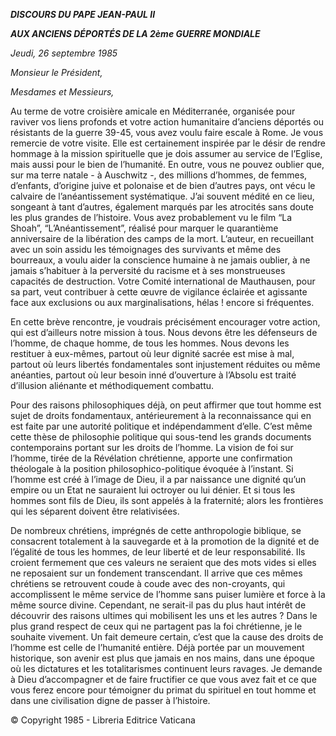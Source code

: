 ***DISCOURS DU PAPE JEAN-PAUL II***

***AUX ANCIENS DÉPORTÉS DE LA 2ème GUERRE MONDIALE***

*Jeudi, 26 septembre 1985*

*Monsieur le Président,*

*Mesdames et Messieurs,*

Au terme de votre croisière amicale en Méditerranée, organisée pour raviver vos liens profonds et votre action humanitaire d’anciens déportés ou résistants de la guerre 39-45, vous avez voulu faire escale à Rome. Je vous remercie de votre visite. Elle est certainement inspirée par le désir de rendre hommage à la mission spirituelle que je dois assumer au service de l’Eglise, mais aussi pour le bien de l’humanité. En outre, vous ne pouvez oublier que, sur ma terre natale - à Auschwitz -, des millions d’hommes, de femmes, d’enfants, d’origine juive et polonaise et de bien d’autres pays, ont vécu le calvaire de l’anéantissement systématique. J’ai souvent médité en ce lieu, songeant à tant d’autres, également marqués par les atrocités sans doute les plus grandes de l’histoire. Vous avez probablement vu le film “La Shoah”, “L’Anéantissement”, réalisé pour marquer le quarantième anniversaire de la libération des camps de la mort. L’auteur, en recueillant avec un soin assidu les témoignages des survivants et même des bourreaux, a voulu aider la conscience humaine à ne jamais oublier, à ne jamais s’habituer à la perversité du racisme et à ses monstrueuses capacités de destruction. Votre Comité international de Mauthausen, pour sa part, veut contribuer à cette œuvre de vigilance éclairée et agissante face aux exclusions ou aux marginalisations, hélas ! encore si fréquentes.

En cette brève rencontre, je voudrais précisément encourager votre action, qui est d’ailleurs notre mission à tous. Nous devons être les défenseurs de l’homme, de chaque homme, de tous les hommes. Nous devons les restituer à eux-mêmes, partout où leur dignité sacrée est mise à mal, partout où leurs libertés fondamentales sont injustement réduites ou même anéanties, partout où leur besoin inné d’ouverture à l’Absolu est traité d’illusion aliénante et méthodiquement combattu.

Pour des raisons philosophiques déjà, on peut affirmer que tout homme est sujet de droits fondamentaux, antérieurement à la reconnaissance qui en est faite par une autorité politique et indépendamment d’elle. C’est même cette thèse de philosophie politique qui sous-tend les grands documents contemporains portant sur les droits de l’homme. La vision de foi sur l’homme, tirée de la Révélation chrétienne, apporte une confirmation théologale à la position philosophico-politique évoquée à l’instant. Si l’homme est créé à l’image de Dieu, il a par naissance une dignité qu’un empire ou un Etat ne sauraient lui octroyer ou lui dénier. Et si tous les hommes sont fils de Dieu, ils sont appelés à la fraternité; alors les frontières qui les séparent doivent être relativisées.

De nombreux chrétiens, imprégnés de cette anthropologie biblique, se consacrent totalement à la sauvegarde et à la promotion de la dignité et de l’égalité de tous les hommes, de leur liberté et de leur responsabilité. Ils croient fermement que ces valeurs ne seraient que des mots vides si elles ne reposaient sur un fondement transcendant. Il arrive que ces mêmes chrétiens se retrouvent coude à coude avec des non-croyants, qui accomplissent le même service de l’homme sans puiser lumière et force à la même source divine. Cependant, ne serait-il pas du plus haut intérêt de découvrir des raisons ultimes qui mobilisent les uns et les autres ? Dans le plus grand respect de ceux qui ne partagent pas la foi chrétienne, je le souhaite vivement. Un fait demeure certain, c’est que la cause des droits de l’homme est celle de l’humanité entière. Déjà portée par un mouvement historique, son avenir est plus que jamais en nos mains, dans une époque où les dictatures et les totalitarismes continuent leurs ravages. Je demande à Dieu d’accompagner et de faire fructifier ce que vous avez fait et ce que vous ferez encore pour témoigner du primat du spirituel en tout homme et dans une civilisation digne de passer à l’histoire.

© Copyright 1985 - Libreria Editrice Vaticana